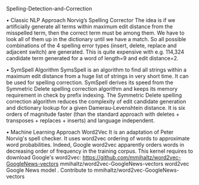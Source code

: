  Spelling-Detection-and-Correction 
 
• Classic NLP Approach
Norvig’s Spelling Corrector
The idea is if we artificially generate all terms within maximum edit distance from the misspelled term, then the correct term must be among them. We have to look all of them up in the dictionary until we have a match. So all possible combinations of the 4 spelling error types (insert, delete, replace and adjacent switch) are generated. This is quite expensive with e.g. 114,324 candidate term generated for a word of length=9 and edit distance=2.

• SymSpell Algorithm
SymsSpell is an algorithm to find all strings within a maximum edit distance from a huge list of strings in very short time. It can be used for spelling correction. SymSpell derives its speed from the Symmetric Delete spelling correction algorithm and keeps its memory requirement in check by prefix indexing.
The Symmetric Delete spelling correction algorithm reduces the complexity of edit candidate generation and dictionary lookup for a given Damerau-Levenshtein distance. It is six orders of magnitude faster (than the standard approach with deletes + transposes + replaces + inserts) and language independent.

• Machine Learning Approach
Word2Vec
It is an adaptation of Peter Norvig's spell checker. It uses word2vec ordering of words to approximate word probabilities. Indeed, Google word2vec apparently orders words in decreasing order of frequency in the training corpus. This kernel requires to download Google's word2vec: https://github.com/mmihaltz/word2vec-GoogleNews-vectors mmihaltz/word2vec-GoogleNews-vectors word2vec Google News model . Contribute to mmihaltz/word2vec-GoogleNews-vectors
